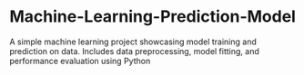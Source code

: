 # Machine-Learning-Prediction-Model
A simple machine learning project showcasing model training and prediction on data. Includes data preprocessing, model fitting, and performance evaluation using Python
